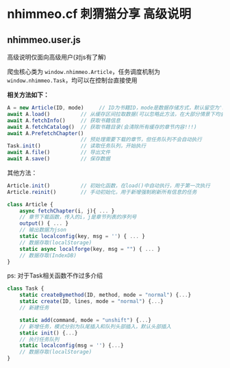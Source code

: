 # **nhimmeo.cf 刺猬猫分享 高级说明**

## nhimmeo.user.js

高级说明仅面向高级用户(对js有了解)

爬虫核心类为    `window.nhimmeo.Article`，任务调度机制为    `window.nhimmeo.Task`，均可以在控制台直接使用

**相关方法如下：**

```js
A = new Article(ID, mode)     // ID为书籍ID，mode是数据存储方式，默认留空为'normal'使用localStorge,其他任意值均使用localForage
await A.load()          // 从缓存区间拉取数据(可以忽略此方法，在大部分情景下均会检查是否load)
await A.fetchInfo()     // 获取书籍信息
await A.fetchCatalog()  // 获取书籍目录(会清除所有缓存的章节内容!!!)
await A.PrefetchChapter()
                        // 预处理需要下载的章节，但任务队列不会自动执行
Task.init()             // 读取任务队列，开始执行
await A.file()          // 导出文件
await A.save()          // 保存数据
```

其他方法：

```js
Article.init()          // 初始化函数，在load()中自动执行，用于第一次执行
Article.reinit()        // 手动初始化，用于新增强制刷新所有信息的任务
```

```js
class Article {
    async fetchChapter(i, j){ ... }
    // 章节下载函数，传入的i，j是章节列表的序列号
    output() { ... }
    // 输出数据为json
    static localconfig(key, msg = '') { ... }
    // 数据存取(localStorage)
    static async localforge(key, msg = "") { ... }
    // 数据存取(IndexDB)
}
```

ps: 对于Task相关函数不作过多介绍

```js
class Task {
    static createBymethod(ID, method, mode = "normal") {...}
    static create(ID, lines, mode = "normal") {...}
    // 新建任务

    static add(command, mode = "unshift") {...}
    // 新增任务，模式分别为队尾插入和队列头部插入，默认头部插入
    static init() {...}
    // 执行任务队列
    static localconfig(msg = '') {...}
    // 数据存取(localStorage)
}
```
